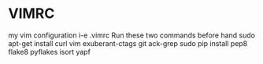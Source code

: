# VIMRC
my vim configuration i-e .vimrc
Run these two commands before hand 
sudo apt-get install curl vim exuberant-ctags git ack-grep 
sudo pip install pep8 flake8 pyflakes isort yapf

